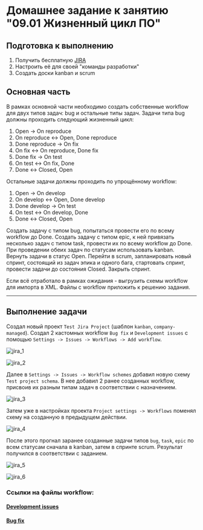 # Домашнее задание к занятию "09.01 Жизненный цикл ПО"

## Подготовка к выполнению

1. Получить бесплатную [JIRA](https://www.atlassian.com/ru/software/jira/free)
2. Настроить её для своей "команды разработки"
3. Создать доски kanban и scrum

## Основная часть
В рамках основной части необходимо создать собственные workflow для двух типов задач: bug и остальные типы задач. Задачи типа bug должны проходить следующий жизненный цикл:

1. Open -> On reproduce
2. On reproduce <-> Open, Done reproduce
3. Done reproduce -> On fix
4. On fix <-> On reproduce, Done fix
5. Done fix -> On test
6. On test <-> On fix, Done
7. Done <-> Closed, Open

Остальные задачи должны проходить по упрощённому workflow:

1. Open -> On develop
2. On develop <-> Open, Done develop
3. Done develop -> On test
4. On test <-> On develop, Done
5. Done <-> Closed, Open

Создать задачу с типом bug, попытаться провести его по всему workflow до Done. Создать задачу с типом epic, к ней привязать несколько задач с типом task, провести их по всему workflow до Done. При проведении обеих задач по статусам использовать kanban. Вернуть задачи в статус Open.
Перейти в scrum, запланировать новый спринт, состоящий из задач эпика и одного бага, стартовать спринт, провести задачи до состояния Closed. Закрыть спринт.

Если всё отработало в рамках ожидания - выгрузить схемы workflow для импорта в XML. Файлы с workflow приложить к решению задания.

---
## Выполнение задачи

Создал новый проект `Test Jira Project` (шаблон `kanban`, `company-managed`).
Создал 2 кастомных workflow `Bug fix` и `Development issues` с помощью `Settings -> Issues -> Workflows -> Add workflow`.

![jira_1](https://user-images.githubusercontent.com/72273610/145681752-2578e903-75d2-4723-aef6-6329125e68d5.png)

![jira_2](https://user-images.githubusercontent.com/72273610/145681755-17b1ceaf-73f2-4c0b-b1dd-b3ff7eb09c57.png)

Далее в `Settings -> Issues -> Workflow schemes` добавил новую схему `Test project schema`. В нее добавил 2 ранее созданных workflow, присвоив их разным типам задач в соответствии с назначением.

![jira_3](https://user-images.githubusercontent.com/72273610/145681768-65fe157c-56e5-460f-bd4c-5f0eccb72dc8.png)

Затем уже в настройках проекта `Project settings -> Workflows` поменял схему на созданную в предыдущем действии.

![jira_4](https://user-images.githubusercontent.com/72273610/145681780-026b1220-320d-4876-b5d3-1ebca5a79a8a.png)

После этого прогнал заранее созданные задачи типов `bug`, `task`, `epic` по всем статусам сначала в kanban, затем в спринте scrum. Результат получился в соответствии с заданием.

![jira_5](https://user-images.githubusercontent.com/72273610/145681784-93085190-e5cd-4707-988f-68d5eb8ec473.png)

![jira_6](https://user-images.githubusercontent.com/72273610/145681788-714c6239-5867-4d77-a8d3-f2dc391fe572.png)

### Ссылки на файлы workflow:

#### [Development issues](https://github.com/maxship/devops-netology/blob/main/09.01-workflow-intro/Development%20issues.xml)

#### [Bug fix](https://github.com/maxship/devops-netology/blob/main/09.01-workflow-intro/Bug%20fix.xml)